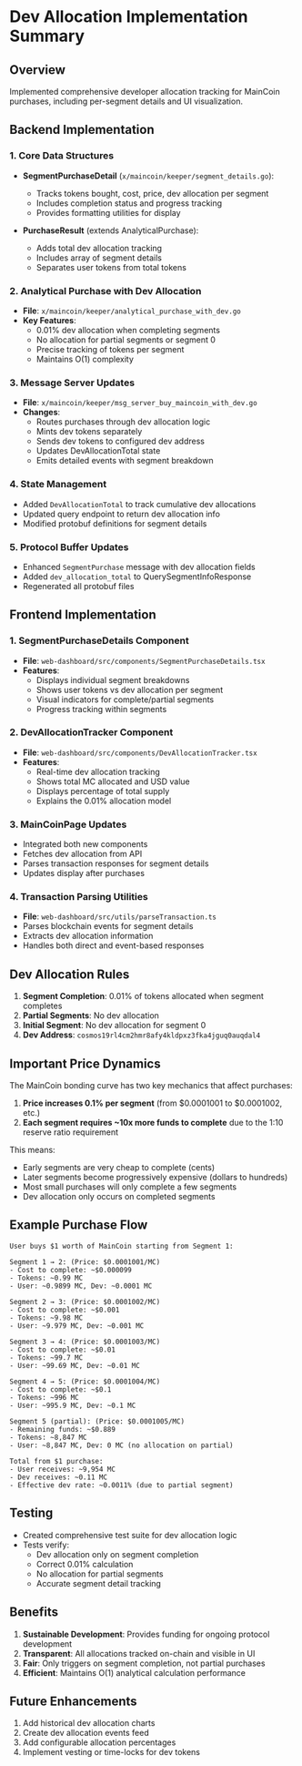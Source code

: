 # Dev Allocation Implementation Summary

## Overview
Implemented comprehensive developer allocation tracking for MainCoin purchases, including per-segment details and UI visualization.

## Backend Implementation

### 1. Core Data Structures
- **SegmentPurchaseDetail** (`x/maincoin/keeper/segment_details.go`):
  - Tracks tokens bought, cost, price, dev allocation per segment
  - Includes completion status and progress tracking
  - Provides formatting utilities for display

- **PurchaseResult** (extends AnalyticalPurchase):
  - Adds total dev allocation tracking
  - Includes array of segment details
  - Separates user tokens from total tokens

### 2. Analytical Purchase with Dev Allocation
- **File**: `x/maincoin/keeper/analytical_purchase_with_dev.go`
- **Key Features**:
  - 0.01% dev allocation when completing segments
  - No allocation for partial segments or segment 0
  - Precise tracking of tokens per segment
  - Maintains O(1) complexity

### 3. Message Server Updates
- **File**: `x/maincoin/keeper/msg_server_buy_maincoin_with_dev.go`
- **Changes**:
  - Routes purchases through dev allocation logic
  - Mints dev tokens separately
  - Sends dev tokens to configured dev address
  - Updates DevAllocationTotal state
  - Emits detailed events with segment breakdown

### 4. State Management
- Added `DevAllocationTotal` to track cumulative dev allocations
- Updated query endpoint to return dev allocation info
- Modified protobuf definitions for segment details

### 5. Protocol Buffer Updates
- Enhanced `SegmentPurchase` message with dev allocation fields
- Added `dev_allocation_total` to QuerySegmentInfoResponse
- Regenerated all protobuf files

## Frontend Implementation

### 1. SegmentPurchaseDetails Component
- **File**: `web-dashboard/src/components/SegmentPurchaseDetails.tsx`
- **Features**:
  - Displays individual segment breakdowns
  - Shows user tokens vs dev allocation per segment
  - Visual indicators for complete/partial segments
  - Progress tracking within segments

### 2. DevAllocationTracker Component
- **File**: `web-dashboard/src/components/DevAllocationTracker.tsx`
- **Features**:
  - Real-time dev allocation tracking
  - Shows total MC allocated and USD value
  - Displays percentage of total supply
  - Explains the 0.01% allocation model

### 3. MainCoinPage Updates
- Integrated both new components
- Fetches dev allocation from API
- Parses transaction responses for segment details
- Updates display after purchases

### 4. Transaction Parsing Utilities
- **File**: `web-dashboard/src/utils/parseTransaction.ts`
- Parses blockchain events for segment details
- Extracts dev allocation information
- Handles both direct and event-based responses

## Dev Allocation Rules

1. **Segment Completion**: 0.01% of tokens allocated when segment completes
2. **Partial Segments**: No dev allocation
3. **Initial Segment**: No dev allocation for segment 0
4. **Dev Address**: `cosmos19rl4cm2hmr8afy4kldpxz3fka4jguq0auqdal4`

## Important Price Dynamics

The MainCoin bonding curve has two key mechanics that affect purchases:
1. **Price increases 0.1% per segment** (from $0.0001001 to $0.0001002, etc.)
2. **Each segment requires ~10x more funds to complete** due to the 1:10 reserve ratio requirement

This means:
- Early segments are very cheap to complete (cents)
- Later segments become progressively expensive (dollars to hundreds)
- Most small purchases will only complete a few segments
- Dev allocation only occurs on completed segments

## Example Purchase Flow

```
User buys $1 worth of MainCoin starting from Segment 1:

Segment 1 → 2: (Price: $0.0001001/MC)
- Cost to complete: ~$0.000099
- Tokens: ~0.99 MC 
- User: ~0.9899 MC, Dev: ~0.0001 MC

Segment 2 → 3: (Price: $0.0001002/MC)  
- Cost to complete: ~$0.001
- Tokens: ~9.98 MC
- User: ~9.979 MC, Dev: ~0.001 MC

Segment 3 → 4: (Price: $0.0001003/MC)
- Cost to complete: ~$0.01  
- Tokens: ~99.7 MC
- User: ~99.69 MC, Dev: ~0.01 MC

Segment 4 → 5: (Price: $0.0001004/MC)
- Cost to complete: ~$0.1
- Tokens: ~996 MC  
- User: ~995.9 MC, Dev: ~0.1 MC

Segment 5 (partial): (Price: $0.0001005/MC)
- Remaining funds: ~$0.889
- Tokens: ~8,847 MC
- User: ~8,847 MC, Dev: 0 MC (no allocation on partial)

Total from $1 purchase:
- User receives: ~9,954 MC
- Dev receives: ~0.11 MC 
- Effective dev rate: ~0.0011% (due to partial segment)
```

## Testing
- Created comprehensive test suite for dev allocation logic
- Tests verify:
  - Dev allocation only on segment completion
  - Correct 0.01% calculation
  - No allocation for partial segments
  - Accurate segment detail tracking

## Benefits
1. **Sustainable Development**: Provides funding for ongoing protocol development
2. **Transparent**: All allocations tracked on-chain and visible in UI
3. **Fair**: Only triggers on segment completion, not partial purchases
4. **Efficient**: Maintains O(1) analytical calculation performance

## Future Enhancements
1. Add historical dev allocation charts
2. Create dev allocation events feed
3. Add configurable allocation percentages
4. Implement vesting or time-locks for dev tokens